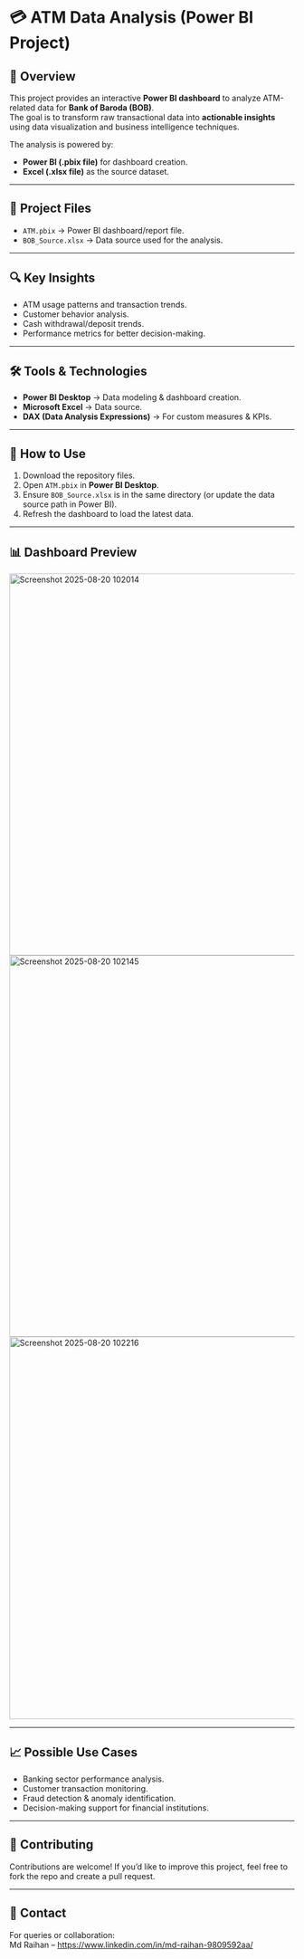 # 💳 ATM Data Analysis (Power BI Project)

## 📌 Overview
This project provides an interactive **Power BI dashboard** to analyze ATM-related data for **Bank of Baroda (BOB)**.  
The goal is to transform raw transactional data into **actionable insights** using data visualization and business intelligence techniques.  

The analysis is powered by:  
- **Power BI (.pbix file)** for dashboard creation.  
- **Excel (.xlsx file)** as the source dataset.  

---

## 📂 Project Files
- `ATM.pbix` → Power BI dashboard/report file.  
- `BOB_Source.xlsx` → Data source used for the analysis.  

---

## 🔍 Key Insights
- ATM usage patterns and transaction trends.  
- Customer behavior analysis.  
- Cash withdrawal/deposit trends.  
- Performance metrics for better decision-making.  

---

## 🛠️ Tools & Technologies
- **Power BI Desktop** → Data modeling & dashboard creation.  
- **Microsoft Excel** → Data source.  
- **DAX (Data Analysis Expressions)** → For custom measures & KPIs.  

---

## 🚀 How to Use
1. Download the repository files.  
2. Open `ATM.pbix` in **Power BI Desktop**.  
3. Ensure `BOB_Source.xlsx` is in the same directory (or update the data source path in Power BI).  
4. Refresh the dashboard to load the latest data.  

---

## 📊 Dashboard Preview
<img width="1209" height="675" alt="Screenshot 2025-08-20 102014" src="https://github.com/user-attachments/assets/46c8ffa8-6fb4-4a79-9d72-17bfff06d8ee" />

<img width="1207" height="674" alt="Screenshot 2025-08-20 102145" src="https://github.com/user-attachments/assets/5322b0f8-9ec6-4bc6-9f88-a1c2c7271554" />
<img width="1207" height="676" alt="Screenshot 2025-08-20 102216" src="https://github.com/user-attachments/assets/fd528c8c-717e-4cb8-b0c3-a716206a9bea" />

---

## 📈 Possible Use Cases
- Banking sector performance analysis.  
- Customer transaction monitoring.  
- Fraud detection & anomaly identification.  
- Decision-making support for financial institutions.  

---

## 🤝 Contributing
Contributions are welcome! If you’d like to improve this project, feel free to fork the repo and create a pull request.  

---

## 📧 Contact
For queries or collaboration:  
Md Raihan – https://www.linkedin.com/in/md-raihan-9809592aa/
